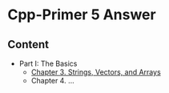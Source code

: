# Cpp-Primer 5 Answer

## Content
- Part I: The Basics
   - <a href="https://github.com/gong7788/cpp-primer/blob/master/ch01/README.md" target="_blank">Chapter 3. Strings, Vectors, and Arrays</a>
   - Chapter 4. ...
